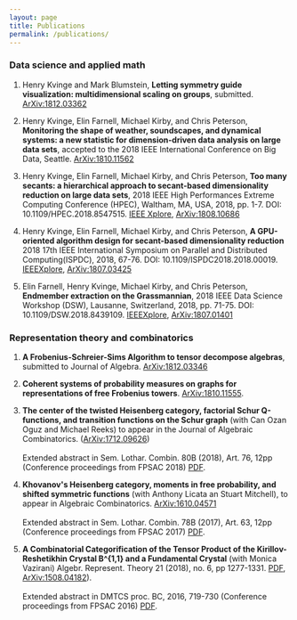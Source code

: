 ```yaml
---
layout: page
title: Publications
permalink: /publications/
---
```

### Data science and applied math

1. Henry Kvinge and Mark Blumstein, **Letting symmetry guide visualization: multidimensional scaling on groups**, submitted. [ArXiv:1812.03362](https://arxiv.org/abs/1812.03362)

2. Henry Kvinge, Elin Farnell, Michael Kirby, and Chris Peterson, **Monitoring the shape of weather, soundscapes, and dynamical systems: a new statistic for dimension-driven data analysis on large data sets**, accepted to the 2018 IEEE International Conference on Big Data, Seattle. [ArXiv:1810.11562](https://arxiv.org/abs/1810.11562)

3.  Henry Kvinge, Elin Farnell, Michael Kirby, and Chris Peterson, **Too many secants: a hierarchical approach to secant-based dimensionality reduction on large data sets**, 2018 IEEE High Performances Extreme Computing Conference (HPEC), Waltham, MA, USA, 2018, pp. 1-7. DOI: 10.1109/HPEC.2018.8547515. [IEEE Xplore](https://ieeXplore.ieee.org/document/8547515), [ArXiv:1808.10686](https://arxiv.org/abs/1808.01686)

4. Henry Kvinge, Elin Farnell, Michael Kirby, and Chris Peterson, **A GPU-oriented algorithm design for secant-based dimensionality reduction**
2018 17th IEEE International Symposium on Parallel and Distributed Computing(ISPDC), 2018,
67-76. DOI: 10.1109/ISPDC2018.2018.00019.
 [IEEEXplore](https://ieeXplore.ieee.org/document/8452022/), [ArXiv:1807.03425](https://arxiv.org/abs/1807.03425)

5. Elin Farnell, Henry Kvinge, Michael Kirby, and Chris Peterson, **Endmember extraction on the Grassmannian**, 2018 IEEE Data Science Workshop (DSW), Lausanne, Switzerland, 2018, pp. 71-75. DOI: 10.1109/DSW.2018.8439109. [IEEEXplore](https://ieeXplore.ieee.org/document/8439109/), [ArXiv:1807.01401](https://arxiv.org/abs/1807.01401)

### Representation theory and combinatorics

1. **A Frobenius-Schreier-Sims Algorithm to tensor decompose algebras**, submitted to Journal of Algebra. [ArXiv:1812.03346](https://arxiv.org/abs/1812.03346)

2. **Coherent systems of probability measures on graphs for representations of free Frobenius towers**. [ArXiv:1810.11555](https://arxiv.org/abs/1810.11555).

3. **The center of the twisted Heisenberg category, factorial Schur Q-functions, and transition functions on the Schur graph** 
(with Can Ozan Oguz and Michael Reeks) to appear in the Journal of Algebraic Combinatorics. ([ArXiv:1712.09626](https://arxiv.org/abs/1712.09626)) <br/><br/>Extended abstract in Sem. Lothar. Combin. 80B (2018), Art. 76, 12pp (Conference proceedings from FPSAC 2018) [PDF](https://www.mat.univie.ac.at/~slc/wpapers/FPSAC2018/FPSAC2018.html). 

4. **Khovanov's Heisenberg category, moments in free probability, and shifted symmetric functions** (with Anthony Licata an Stuart Mitchell), to appear in Algebraic Combinatorics. [ArXiv:1610.04571](https://arxiv.org/abs/1610.04571)<br/><br/>Extended abstract in Sem. Lothar. Combin. 78B (2017), Art. 63, 12pp (Conference proceedings from FPSAC 2017) [PDF](https://www.mat.univie.ac.at/~slc/wpapers/FPSAC2017/FPSAC2017.html).

5. **A Combinatorial Categorification of the Tensor Product of the Kirillov-Reshetikhin Crystal B^{1,1} and a Fundamental Crystal** (with Monica Vazirani) Algebr. Represent. Theory 21 (2018), no. 6, pp 1277-1331. [PDF](https://link.springer.com/article/10.1007/s10468-017-9747-3), [ArXiv:1508.04182](https://arxiv.org/abs/1508.04182)).<br/><br/>Extended abstract in DMTCS proc. BC, 2016, 719-730 (Conference proceedings from FPSAC 2016) [PDF](https://fpsac2016.sciencesconf.org/browse/author).


